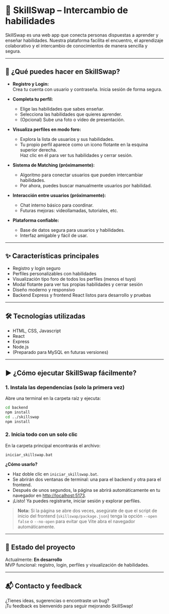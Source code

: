 # 📌 SkillSwap – Intercambio de habilidades

SkillSwap es una web app que conecta personas dispuestas a aprender y enseñar habilidades. Nuestra plataforma facilita el encuentro, el aprendizaje colaborativo y el intercambio de conocimientos de manera sencilla y segura.

---

## 🚀 ¿Qué puedes hacer en SkillSwap?

- **Registro y Login:**  
  Crea tu cuenta con usuario y contraseña. Inicia sesión de forma segura.

- **Completa tu perfil:**  
  - Elige las habilidades que sabes enseñar.
  - Selecciona las habilidades que quieres aprender.
  - (Opcional) Sube una foto o vídeo de presentación.

- **Visualiza perfiles en modo foro:**  
  - Explora la lista de usuarios y sus habilidades.
  - Tu propio perfil aparece como un icono flotante en la esquina superior derecha.  
    Haz clic en él para ver tus habilidades y cerrar sesión.

- **Sistema de Matching (próximamente):**  
  - Algoritmo para conectar usuarios que pueden intercambiar habilidades.
  - Por ahora, puedes buscar manualmente usuarios por habilidad.

- **Interacción entre usuarios (próximamente):**  
  - Chat interno básico para coordinar.
  - Futuras mejoras: videollamadas, tutoriales, etc.

- **Plataforma confiable:**  
  - Base de datos segura para usuarios y habilidades.
  - Interfaz amigable y fácil de usar.

---

## ✨ Características principales

- Registro y login seguro
- Perfiles personalizables con habilidades
- Visualización tipo foro de todos los perfiles (menos el tuyo)
- Modal flotante para ver tus propias habilidades y cerrar sesión
- Diseño moderno y responsivo
- Backend Express y frontend React listos para desarrollo y pruebas

---

## 🛠️ Tecnologías utilizadas

- HTML, CSS, Javascript
- React
- Express
- Node.js
- (Preparado para MySQL en futuras versiones)

---

## ▶️ ¿Cómo ejecutar SkillSwap fácilmente?

### 1. Instala las dependencias (solo la primera vez)

Abre una terminal en la carpeta raíz y ejecuta:

```sh
cd backend
npm install
cd ../skillswap
npm install
```

### 2. Inicia todo con un solo clic

En la carpeta principal encontrarás el archivo:

```
iniciar_skillswap.bat
```

**¿Cómo usarlo?**

- Haz doble clic en `iniciar_skillswap.bat`.
- Se abrirán dos ventanas de terminal: una para el backend y otra para el frontend.
- Después de unos segundos, la página se abrirá automáticamente en tu navegador en [http://localhost:5173](http://localhost:5173).
- ¡Listo! Ya puedes registrarte, iniciar sesión y explorar perfiles.

> **Nota:** Si la página se abre dos veces, asegúrate de que el script de inicio del frontend (`skillswap/package.json`) tenga la opción `--open false` o `--no-open` para evitar que Vite abra el navegador automáticamente.

---

## 📝 Estado del proyecto

Actualmente: **En desarrollo**  
MVP funcional: registro, login, perfiles y visualización de habilidades.

---

## 📬 Contacto y feedback

¿Tienes ideas, sugerencias o encontraste un bug?  
¡Tu feedback es bienvenido para seguir mejorando SkillSwap!

